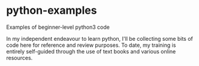 # python-examples
Examples of beginner-level python3 code

In my independent endeavour to learn python, I'll be collecting some bits of code here for reference and review purposes.
To date, my training is entirely self-guided through the use of text books and various online resources. 
